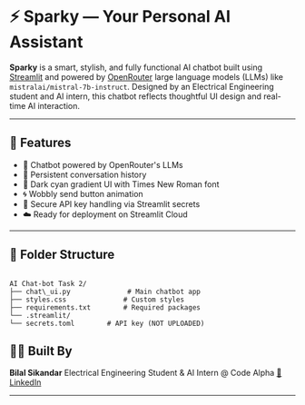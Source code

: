 
# ⚡ Sparky — Your Personal AI Assistant

**Sparky** is a smart, stylish, and fully functional AI chatbot built using [Streamlit](https://streamlit.io) and powered by [OpenRouter](https://openrouter.ai) large language models (LLMs) like `mistralai/mistral-7b-instruct`. Designed by an Electrical Engineering student and AI intern, this chatbot reflects thoughtful UI design and real-time AI interaction.

---

## 🔧 Features

- 🧠 Chatbot powered by OpenRouter's LLMs
- 💬 Persistent conversation history
- 🎨 Dark cyan gradient UI with Times New Roman font
- 🌀 Wobbly send button animation
- 🔐 Secure API key handling via Streamlit secrets
- ☁️ Ready for deployment on Streamlit Cloud

---

## 📁 Folder Structure

```

AI Chat-bot Task 2/
├── chat\_ui.py              # Main chatbot app
├── styles.css              # Custom styles
├── requirements.txt        # Required packages
└── .streamlit/
└── secrets.toml        # API key (NOT UPLOADED)

````



## 👨‍💻 Built By

**Bilal Sikandar**
Electrical Engineering Student & AI Intern @ Code Alpha
[🔗 LinkedIn](https://linkedin.com/in/bilalsikandar28)

---


